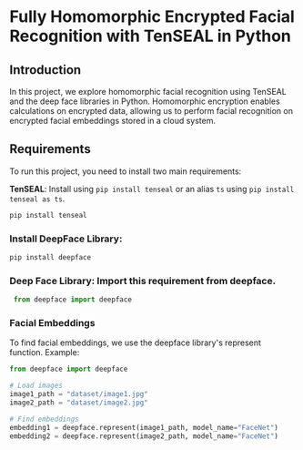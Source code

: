 # Fully Homomorphic Encrypted Facial Recognition with TenSEAL in Python

## Introduction

In this project, we explore homomorphic facial recognition using TenSEAL and the deep face libraries in Python. Homomorphic encryption enables calculations on encrypted data, allowing us to perform facial recognition on encrypted facial embeddings stored in a cloud system.

## Requirements

To run this project, you need to install two main requirements:

**TenSEAL**: Install using `pip install tenseal` or an alias `ts` using `pip install tenseal as ts`.

   ```bash
   pip install tenseal
   ```
### Install DeepFace Library:
   ```bash
   pip install deepface
   ```

### Deep Face Library: Import this requirement from deepface.
  ```python
   from deepface import deepface
  ```

### Facial Embeddings
To find facial embeddings, we use the deepface library's represent function. Example:
   ```python
from deepface import deepface

# Load images
image1_path = "dataset/image1.jpg"
image2_path = "dataset/image2.jpg"

# Find embeddings
embedding1 = deepface.represent(image1_path, model_name="FaceNet")
embedding2 = deepface.represent(image2_path, model_name="FaceNet")
   ```



